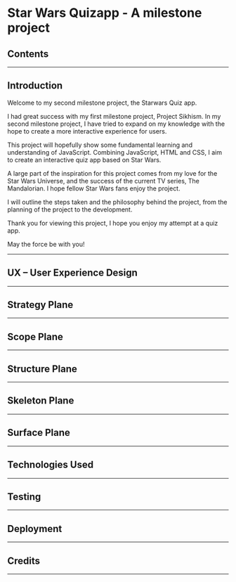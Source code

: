 # **Star Wars Quizapp - A milestone project**

## **Contents**
---

## **Introduction**

Welcome to my second milestone project, the Starwars Quiz app.

I had great success with my first milestone project, Project Sikhism. In my second milestone project, I have tried to expand on 
my knowledge with the hope to create a more interactive experience for users. 

This project will hopefully show some fundamental learning and understanding of JavaScript. Combining JavaScript, HTML and CSS, 
I aim to create an interactive quiz app based on Star Wars.

A large part of the inspiration for this project comes from my love for the Star Wars Universe, and the success of the current TV series, The Mandalorian.
I hope fellow Star Wars fans enjoy the project.

I will outline the steps taken and the philosophy behind the project, from the planning of the project to the development. 

Thank you for viewing this project, I hope you enjoy my attempt at a quiz app.

May the force be with you!

---

## **UX – User Experience Design**
---

## **Strategy Plane**
---

## **Scope Plane**
---

## **Structure Plane**
---

## **Skeleton Plane**
---

## **Surface Plane**
---

## **Technologies Used**
---

## **Testing**
---

## **Deployment**
---

## **Credits**
---